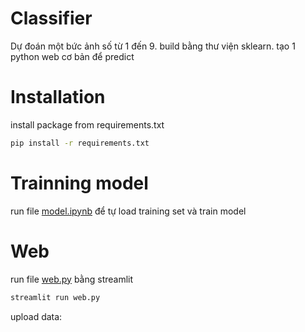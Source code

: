 # Classifier
Dự đoán một bức ảnh số từ 1 đến 9. build bằng thư viện sklearn. tạo 1 python web cơ bản để predict

# Installation
install package from requirements.txt
```bash
pip install -r requirements.txt
```
# Trainning model
run file [model.ipynb](model.ipynb) để tự load training set và train model

# Web

run file [web.py](web.py) bằng streamlit
```bash
streamlit run web.py
```

upload data:  
